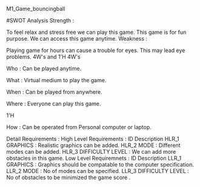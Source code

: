 M1_Game_bouncingball

#SWOT Analysis
Strength :

To feel relax and stress free we can play this game.
This game is for fun purpose.
We can access this game anytime.
Weakness :

Playing game for hours can cause a trouble for eyes.
This may lead eye problems.
4W's and 1'H
4W's

Who : Can be played anytime.

What : Virtual medium to play the game.

When : Can be played from anywhere.

Where : Everyone can play this game.

1'H

How : Can be operated from Personal computer or laptop.

Detail Requirements :
High Level Requirements :
ID	Description
HLR_1	GRAPHICS : Realistic graphics can be added.
HLR_2	MODE : Different modes can be added.
HLR_3	DIFFICULTY LEVEL : We can add more obstacles in this game.
Low Level Requiremnets :
ID	Description
LLR_1	GRAPHICS : Graphics should be compatable to the computer specification.
LLR_2	MODE : No of modes can be specified.
LLR_3	DIFFICULTY LEVEL : No of obstacles to be minimized the game score .
